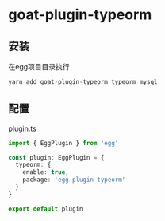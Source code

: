 # goat-plugin-typeorm

## 安装
在egg项目目录执行
```js
yarn add goat-plugin-typeorm typeorm mysql
```

## 配置
plugin.ts
```ts
import { EggPlugin } from 'egg'

const plugin: EggPlugin = {
  typeorm: {
    enable: true,
    package: 'egg-plugin-typeorm'
  }
}

export default plugin

```